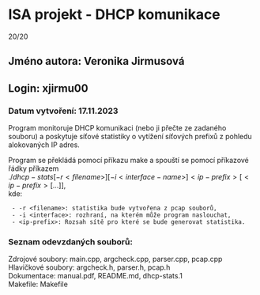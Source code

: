 # ISA projekt - DHCP komunikace
20/20

## Jméno autora: Veronika Jirmusová
## Login: xjirmu00
### Datum vytvoření: 17.11.2023

Program monitoruje DHCP komunikaci (nebo ji přečte ze zadaného souboru) a poskytuje síťové  statistiky o vytížení síťových prefixů z pohledu alokovaných IP adres.

Program se překládá pomocí příkazu make a spouští se pomocí příkazové řádky příkazem 
<br> $./dhcp-stats [-r <filename>] [-i <interface-name>] <ip-prefix> [ <ip-prefix> [ ... ] ],$<br>
kde:

     - -r <filename>: statistika bude vytvořena z pcap souborů,
     - -i <interface>: rozhraní, na kterém může program naslouchat,
     - <ip-prefix>: Rozsah sítě pro které se bude generovat statistika.


### Seznam odevzdaných souborů:
Zdrojové soubory: main.cpp, argcheck.cpp, parser.cpp, pcap.cpp <br>
Hlavičkové soubory: argcheck.h, parser.h, pcap.h <br>
Dokumentace: manual.pdf, README.md, dhcp-stats.1 <br>
Makefile: Makefile
